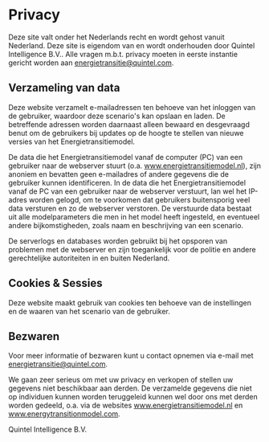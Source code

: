 # Privacy

Deze site valt onder het Nederlands recht en wordt gehost vanuit Nederland. Deze site is eigendom van en wordt onderhouden door Quintel Intelligence B.V.. Alle vragen m.b.t. privacy moeten in eerste instantie gericht worden aan energietransitie@quintel.com.

## Verzameling van data

Deze website verzamelt e-mailadressen ten behoeve van het inloggen van de gebruiker, waardoor deze scenario's kan opslaan en laden. De betreffende adressen worden daarnaast alleen bewaard en desgevraagd benut om de gebruikers bij updates op de hoogte te stellen van nieuwe versies van het Energietransitiemodel.

De data die het Energietransitiemodel vanaf de computer (PC) van een gebruiker naar de webserver stuurt (o.a. www.energietransitiemodel.nl), zijn anoniem en bevatten geen e-mailadres of andere gegevens die de gebruiker kunnen identificeren. In de data die het Energietransitiemodel vanaf de PC van een gebruiker naar de webserver verstuurt, lan wel het IP-adres worden gelogd, om te voorkomen dat gebruikers buitensporig veel data versturen en zo de webserver verstoren. De verstuurde data bestaat uit alle modelparameters die men in het model heeft ingesteld, en eventueel andere bijkomstigheden, zoals naam en beschrijving van een scenario.

De serverlogs en databases worden gebruikt bij het opsporen van problemen met de webserver en zijn toegankelijk voor de politie en andere gerechtelijke autoriteiten in en buiten Nederland.

## Cookies & Sessies

Deze website maakt gebruik van cookies ten behoeve van de instellingen en de waaren van het scenario van de gebruiker.

## Bezwaren

Voor meer informatie of bezwaren kunt u contact opnemen via e-mail met energietransitie@quintel.com.

We gaan zeer serieus om met uw privacy en verkopen of stellen uw gegevens niet beschikbaar aan derden. De verzamelde gegevens die niet op individuen kunnen worden teruggeleid kunnen wel door ons met derden worden gedeeld, o.a. via de websites www.energietransitiemodel.nl en www.energytransitionmodel.com.

Quintel Intelligence B.V.